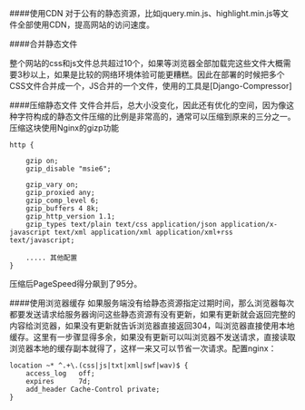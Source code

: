 ####使用CDN
对于公有的静态资源，比如jquery.min.js、highlight.min.js等文件全部使用CDN，提高网站的访问速度。

####合并静态文件

整个网站的css和js文件总共超过10个，如果等浏览器全部加载完这些文件大概需要3秒以上，如果是比较的网络环境体验可能更糟糕。因此在部署的时候把多个CSS文件合并成一个，JS合并的一个文件，使用的工具是[Django-Compressor]


####压缩静态文件
文件合并后，总大小没变化，因此还有优化的空间，因为像这种字符构成的静态文件压缩的比例是非常高的，通常可以压缩到原来的三分之一。压缩这块使用Nginx的gizp功能
	
	http {
		
		gzip on;
	    gzip_disable "msie6";

		gzip_vary on;
		gzip_proxied any;
		gzip_comp_level 6;
		gzip_buffers 4 8k;
		gzip_http_version 1.1;
		gzip_types text/plain text/css application/json application/x-javascript text/xml application/xml application/xml+rss text/javascript;
	    
	    ..... 其他配置
	}

压缩后PageSpeed得分飙到了95分。

####使用浏览器缓存
如果服务端没有给静态资源指定过期时间，那么浏览器每次都要发送请求给服务器询问这些静态资源有没有更新，如果有更新就会返回完整的内容给浏览器，如果没有更新就告诉浏览器直接返回304，叫浏览器直接使用本地缓存。这里有一步骤显得多余，如果没有更新可以叫浏览器不发送请求，直接读取浏览器本地的缓存副本就得了，这样一来又可以节省一次请求。配置nginx：

	location ~* ^.+\.(css|js|txt|xml|swf|wav)$ {
	    access_log   off;
	    expires      7d;
	    add_header Cache-Control private;
	}
